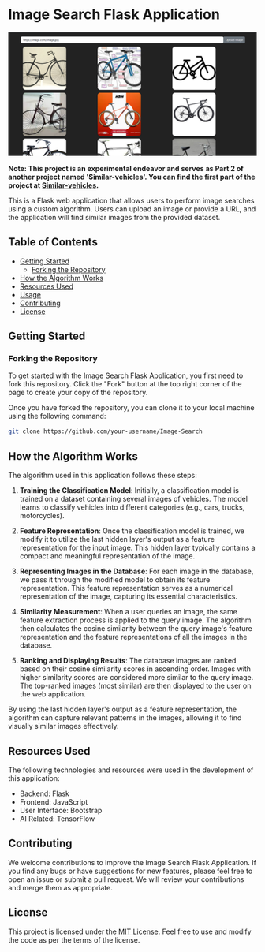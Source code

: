 # Image Search Flask Application

![Image Search App](app_screenshot.png)

**Note: This project is an experimental endeavor and serves as Part 2 of another project named 'Similar-vehicles'. You can find the first part of the project at [Similar-vehicles](https://github.com/ivanrj7j/Similar-vehicles).**

This is a Flask web application that allows users to perform image searches using a custom algorithm. Users can upload an image or provide a URL, and the application will find similar images from the provided dataset.

## Table of Contents

- [Getting Started](#getting-started)
  - [Forking the Repository](#forking-the-repository)
- [How the Algorithm Works](#how-the-algorithm-works)
- [Resources Used](#resources-used)
- [Usage](#usage)
- [Contributing](#contributing)
- [License](#license)

## Getting Started

### Forking the Repository

To get started with the Image Search Flask Application, you first need to fork this repository. Click the "Fork" button at the top right corner of the page to create your copy of the repository.

Once you have forked the repository, you can clone it to your local machine using the following command:

```bash
git clone https://github.com/your-username/Image-Search
```

## How the Algorithm Works

The algorithm used in this application follows these steps:

1. **Training the Classification Model**: Initially, a classification model is trained on a dataset containing several images of vehicles. The model learns to classify vehicles into different categories (e.g., cars, trucks, motorcycles).

2. **Feature Representation**: Once the classification model is trained, we modify it to utilize the last hidden layer's output as a feature representation for the input image. This hidden layer typically contains a compact and meaningful representation of the image.

3. **Representing Images in the Database**: For each image in the database, we pass it through the modified model to obtain its feature representation. This feature representation serves as a numerical representation of the image, capturing its essential characteristics.

4. **Similarity Measurement**: When a user queries an image, the same feature extraction process is applied to the query image. The algorithm then calculates the cosine similarity between the query image's feature representation and the feature representations of all the images in the database.

5. **Ranking and Displaying Results**: The database images are ranked based on their cosine similarity scores in ascending order. Images with higher similarity scores are considered more similar to the query image. The top-ranked images (most similar) are then displayed to the user on the web application.

By using the last hidden layer's output as a feature representation, the algorithm can capture relevant patterns in the images, allowing it to find visually similar images effectively.

## Resources Used

The following technologies and resources were used in the development of this application:

- Backend: Flask
- Frontend: JavaScript
- User Interface: Bootstrap
- AI Related: TensorFlow

## Contributing

We welcome contributions to improve the Image Search Flask Application. If you find any bugs or have suggestions for new features, please feel free to open an issue or submit a pull request. We will review your contributions and merge them as appropriate.

## License

This project is licensed under the [MIT License](LICENSE). Feel free to use and modify the code as per the terms of the license.
